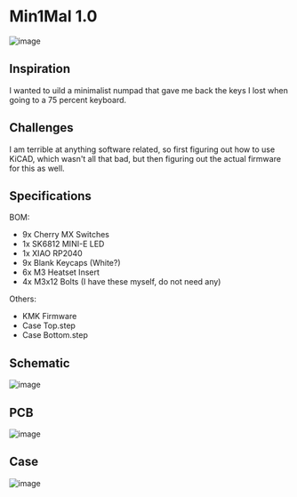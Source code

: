 # Min1Mal 1.0
![image](https://github.com/user-attachments/assets/f1457b61-2eef-4697-a1c7-b9aac90132f2)

## Inspiration

I wanted to uild a minimalist numpad that gave me back the keys I lost when going to a 75 percent keyboard.

## Challenges

I am terrible at anything software related, so first figuring out how to use KiCAD, which wasn't all that bad, but then figuring out the actual firmware for this as well.

## Specifications

BOM: 

 - 9x Cherry MX Switches
 - 1x SK6812 MINI-E LED
 - 1x XIAO RP2040
 - 9x Blank Keycaps (White?)
 - 6x M3 Heatset Insert
 - 4x M3x12 Bolts (I have these myself, do not need any)

Others:

 - KMK Firmware
 - Case Top.step
 - Case Bottom.step
 
## Schematic 
![image](https://github.com/user-attachments/assets/023bc276-e67e-47fd-86b1-6b1360823f35)

## PCB
![image](https://github.com/user-attachments/assets/ffd128f0-73cc-4fe9-8ff5-1ff4d58e0971)

## Case
![image](https://github.com/user-attachments/assets/4846f7df-eb19-4fe4-ae88-ad4f512bba91)

